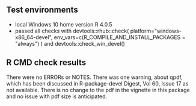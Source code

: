 ## Test environments
* local Windows 10 home version R 4.0.5
* passed all checks with devtools::rhub::check(
  platform="windows-x86_64-devel",
  env_vars=c(R_COMPILE_AND_INSTALL_PACKAGES = "always")
) and devtools::check_win_devel()

## R CMD check results
There were no ERRORs or NOTES. There was one warning, about qpdf, which has been discussed in R-package-devel Digest, Vol 60, Issue 17 as not available. There is no change to the pdf in the vignette in this package and no issue with pdf size is anticipated.

